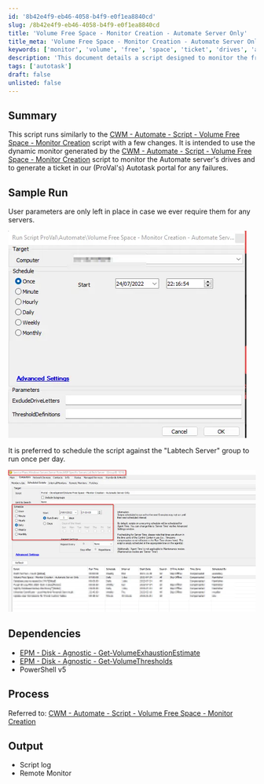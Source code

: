 ```yaml
---
id: '8b42e4f9-eb46-4058-b4f9-e0f1ea8840cd'
slug: /8b42e4f9-eb46-4058-b4f9-e0f1ea8840cd
title: 'Volume Free Space - Monitor Creation - Automate Server Only'
title_meta: 'Volume Free Space - Monitor Creation - Automate Server Only'
keywords: ['monitor', 'volume', 'free', 'space', 'ticket', 'drives', 'autotask']
description: 'This document details a script designed to monitor the free space on drives of the Automate server and generate tickets in the Autotask portal for any failures. It builds upon the existing Volume Free Space Monitor Creation script with modifications to enhance functionality and reporting.'
tags: ['autotask']
draft: false
unlisted: false
---
```


## Summary

This script runs similarly to the [CWM - Automate - Script - Volume Free Space - Monitor Creation](/docs/dee853b7-69a6-4f0d-ad2f-7238a10851f4) script with a few changes. It is intended to use the dynamic monitor generated by the [CWM - Automate - Script - Volume Free Space - Monitor Creation](/docs/dee853b7-69a6-4f0d-ad2f-7238a10851f4) script to monitor the Automate server's drives and to generate a ticket in our (ProVal's) Autotask portal for any failures.

## Sample Run

User parameters are only left in place in case we ever require them for any servers.

![Sample Run Image 1](../../../static/img/docs/8b42e4f9-eb46-4058-b4f9-e0f1ea8840cd/image_1.webp)

It is preferred to schedule the script against the "Labtech Server" group to run once per day.

![Sample Run Image 2](../../../static/img/docs/8b42e4f9-eb46-4058-b4f9-e0f1ea8840cd/image_2.webp)

## Dependencies

- [EPM - Disk - Agnostic - Get-VolumeExhaustionEstimate](/docs/21bc13d3-b2fb-42d5-8f38-da9b43990e06)
- [EPM - Disk - Agnostic - Get-VolumeThresholds](/docs/e36d9583-23da-4dfa-96c8-3467e36e30cf)
- PowerShell v5

## Process

Referred to: [CWM - Automate - Script - Volume Free Space - Monitor Creation](/docs/dee853b7-69a6-4f0d-ad2f-7238a10851f4)

## Output

- Script log
- Remote Monitor
